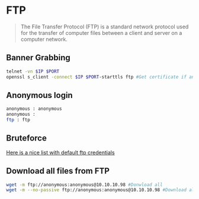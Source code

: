 # FTP

> The File Transfer Protocol (FTP) is a standard network protocol used for the transfer of computer files between a client and server on a computer network.

## Banner Grabbing

```bash
telnet -vn $IP $PORT
openssl s_client -connect $IP $PORT-starttls ftp #Get certificate if any
```

## Anonymous login

```bash
anonymous : anonymous
anonymous : 
ftp : ftp
```

## Bruteforce

[Here is a nice list with default ftp credentials](https://github.com/danielmiessler/SecLists/blob/master/Passwords/Default-Credentials/ftp-betterdefaultpasslist.txt)

## Download all files from FTP

```bash
wget -m ftp://anonymous:anonymous@10.10.10.98 #Donwload all
wget -m --no-passive ftp://anonymous:anonymous@10.10.10.98 #Download all
```
